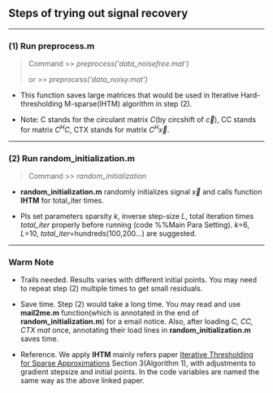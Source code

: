 
## Steps of trying out signal  recovery
---
### (1) Run **preprocess.m**
> Command  >> *preprocess('data_noisefree.mat')*
> 
> or >> *preprocess('data_noisy.mat')*
> 
- This function saves large matrices that would be used in Iterative Hard-thresholding M-sparse(IHTM) algorithm in step (2).


- Note: C stands for the circulant matrix $C$(by circshift of $\vec c$), CC stands for matrix $C^HC$, CTX stands for matrix $C^H\vec x$.

---
### (2) Run **random_initialization.m**
> Command  >> *random_initialization*
> 
- **random_initialization.m** randomly initializes signal $\vec x$ and calls function **IHTM** for total_iter times. 

- Pls set parameters sparsity *k*, inverse step-size *L*, total iteration times *total_iter* properly before running (code %%Main Para Setting). 
*k*=6, *L*=10, *total_iter*=hundreds(100,200...) are suggested.
---
### Warm Note
- Trails needed. Results varies with different initial points. You may need to repeat step (2) multiple times to get small residuals. 
  
- Save time. Step (2) would take a long time. You may read and use **mail2me.m** function(which is annotated in the end of **random_initialization.m**) for a email notice. Also, after loading *C, CC, CTX mat*  once, annotating their load lines in **random_initialization.m** saves time.
  
- Reference. We apply **IHTM** mainly refers paper [Iterative Thresholding for Sparse Approximations](https://link.springer.com/article/10.1007/s00041-008-9035-z) Section 3(Algorithm 1), with adjustments to gradient stepsize and initial points. In the code variables are named the same way as the above linked paper.
  
